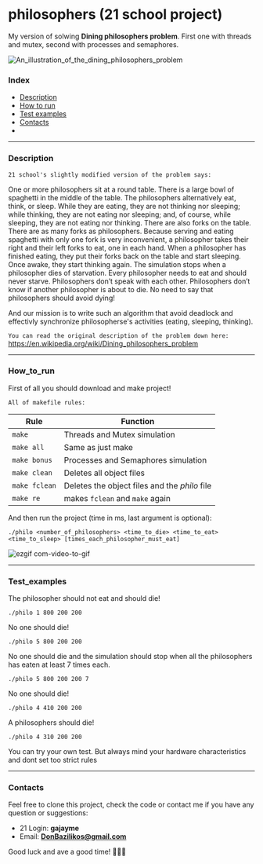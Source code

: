 # philosophers (21 school project)

My version of solwing __Dining philosophers problem__. First one with threads and mutex, second with processes and semaphores. 

![An_illustration_of_the_dining_philosophers_problem](https://user-images.githubusercontent.com/90501558/173900008-cd667806-2561-48aa-bbb6-8dc582fc078f.png)


### Index

* [Description](#Description)
* [How to run](#How_to_run)
* [Test examples](#Test_examples)
* [Contacts](#Contacts)
* 

---
### Description

``21 school's slightly modified version of the problem says:``

One or more philosophers sit at a round table. There is a large bowl of spaghetti in the middle of the table.
The philosophers alternatively eat, think, or sleep. While they are eating, they are not thinking nor sleeping;
while thinking, they are not eating nor sleeping; and, of course, while sleeping, they are not eating nor thinking.
There are also forks on the table. There are as many forks as philosophers. 
Because serving and eating spaghetti with only one fork is very inconvenient, a philosopher takes their right and their
left forks to eat, one in each hand. When a philosopher has finished eating, they put their forks back on the table and start sleeping.
Once awake, they start thinking again. The simulation stops when a philosopher dies of starvation. Every philosopher needs
to eat and should never starve. Philosophers don’t speak with each other. Philosophers don’t know if another philosopher
is about to die. No need to say that philosophers should avoid dying!

And our mission is to write such an algorithm that avoid deadlock and effectivly synchronize philosopherse's activities
(eating, sleeping, thinking).

``You can read the original description of the problem down here:``
https://en.wikipedia.org/wiki/Dining_philosophers_problem


---
### How_to_run

First of all you should download and make project!

``All of makefile rules:``

| Rule | Function |
| - | - |
| ``make`` | Threads and Mutex simulation |
| ``make all`` | Same as just make |
| ``make bonus`` | Processes and Semaphores simulation |
| ``make clean`` | Deletes all object files |
| ``make fclean`` | Deletes the object files and the _philo_ file |
| ``make re`` | makes ``fclean`` and ``make`` again |

And then run the project (time in ms, last argument is optional):
```
./philo <number_of_philosophers> <time_to_die> <time_to_eat> <time_to_sleep> [times_each_philosopher_must_eat]
```
![ezgif com-video-to-gif](https://user-images.githubusercontent.com/90501558/173922097-f6672b84-0fbb-47a7-ae38-c7a0509ce857.gif)
___
### Test_examples

The philosopher should not eat and should die!
```commandline
./philo 1 800 200 200
```
No one should die!
```commandline
./philo 5 800 200 200
```
No one should die and the simulation should stop when all the philosophers has 
eaten at least 7 times each.
```commandline
./philo 5 800 200 200 7
```
No one should die!
```commandline
./philo 4 410 200 200
```
A philosophers should die!
```commandline
./philo 4 310 200 200
```
You can try your own test.
But always mind your hardware characteristics and dont set too strict rules

---
### Contacts

Feel free to clone this project, check the code or contact me if you have any question or suggestions:

* 21 Login:   **gajayme**
* Email:    **DonBazilikos@gmail.com**

Good luck and ave a good time! 🤔🤔🤔
